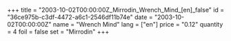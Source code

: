 +++
title = "2003-10-02T00:00:00Z_Mirrodin_Wrench_Mind_[en]_false"
id = "36ce975b-c3df-4472-a6c1-2546df11b74e"
date = "2003-10-02T00:00:00Z"
name = "Wrench Mind"
lang = ["en"]
price = "0.12"
quantity = 4
foil = false
set = "Mirrodin"
+++
